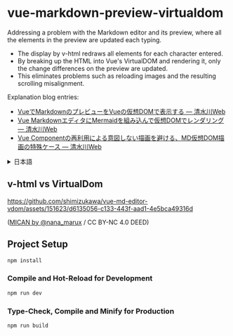 # vue-markdown-preview-virtualdom

Addressing a problem with the Markdown editor and its preview, where all the elements in the preview are updated each typing.

- The display by v-html redraws all elements for each character entered.
- By breaking up the HTML into Vue's VirtualDOM and rendering it, only the change differences on the preview are updated.
- This eliminates problems such as reloading images and the resulting scrolling misalignment.

Explanation blog entries:

- [VueでMarkdownのプレビューをVueの仮想DOMで表示する — 清水川Web](https://www.freia.jp/taka/blog/vue-md-editor-vdom/index.html)
- [Vue MarkdownエディタにMermaidを組み込んで仮想DOMでレンダリング — 清水川Web](https://www.freia.jp/taka/blog/vue-md-editor-vdom-mermaid/index.html)
- [Vue Componentの再利用による意図しない描画を避ける、MD仮想DOM描画の特殊ケース — 清水川Web](https://www.freia.jp/taka/blog/vue-md-editor-vdom-reused/index.html)

<details>
<summary>日本語</summary>

Markdown エディタとそのプレビューを作るときに、プレビューのエレメントが文字入力ごとに全て更新されてしまう問題の対処。

- v-htmlによる表示は1文字入力毎に全てのエレメントを再描画します。
- HTMLをVueのVirtualDOMに分解してレンダリングすることで、プレビュー上の変更差分だけが更新されます。
- これによって、画像の再ロードや、それに伴うスクロール位置のズレなどの問題を解消できます。

</details>

## v-html vs VirtualDom

https://github.com/shimizukawa/vue-md-editor-vdom/assets/151623/d6135056-c133-443f-aad1-4e5bca49316d

([MICAN by @nana_marux](https://twitter.com/nana_marux/status/1726451529820058108) / CC BY-NC 4.0 DEED)

## Project Setup

```sh
npm install
```

### Compile and Hot-Reload for Development

```sh
npm run dev
```

### Type-Check, Compile and Minify for Production

```sh
npm run build
```
